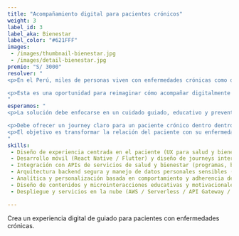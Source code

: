 ```yaml
---
title: "Acompañamiento digital para pacientes crónicos"
weight: 3
label_id: 3
label_aka: Bienestar
label_color: "#621FFF"
images:
 - /images/thumbnail-bienestar.jpg
 - /images/detail-bienestar.jpg
premio: "S/ 3000"
resolver: "
<p>En el Perú, miles de personas viven con enfermedades crónicas como diabetes o hipertensión, enfrentando un cuidado fragmentado, poco claro y difícil de mantener en el tiempo. Las aseguradoras cuentan con múltiples beneficios asistencias médicas, programas de bienestar, descuentos y servicios de acompañamiento, pero los pacientes no logran verlos como una experiencia continua y personalizada que los guíe en su día a día.</p>

<p>Esta es una oportunidad para reimaginar cómo acompañar digitalmente a los pacientes crónicos, transformando su relación con la salud y el bienestar.</p>
"
esperamos: "
<p>La solución debe enfocarse en un cuidado guiado, educativo y preventivo, sin emitir diagnósticos ni recetar medicamentos.</p>

<p>Debe ofrecer un journey claro para un paciente crónico dentro dentro de un APP considerando puntos de contacto digitales con el ecosistema de salud de la aseguradora.</p>
<p>El objetivo es transformar la relación del paciente con su enfermedad en una experiencia continua, comprensible y humana, donde la tecnología actúe como un aliado de bienestar y adherencia.</p>
"
skills:
 - Diseño de experiencia centrada en el paciente (UX para salud y bienestar)
 - Desarrollo móvil (React Native / Flutter) y diseño de journeys interactivos
 - Integración con APIs de servicios de salud y bienestar (programas, beneficios, seguimiento)
 - Arquitectura backend segura y manejo de datos personales sensibles (PII/PHI)
 - Analítica y personalización basada en comportamiento y adherencia del paciente
 - Diseño de contenidos y microinteracciones educativas y motivacionales
 - Despliegue y servicios en la nube (AWS / Serverless / API Gateway / Cognito)

---
```


Crea un experiencia digital de guiado para pacientes con enfermedades crónicas.